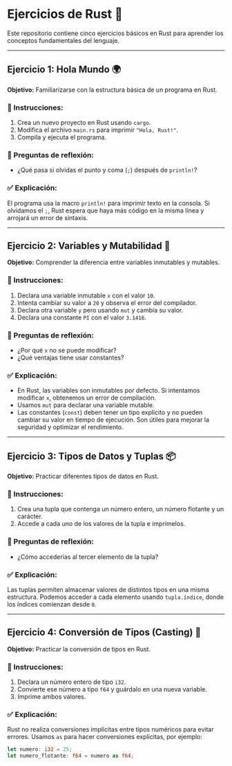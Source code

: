 # Ejercicios de Rust 🦀

Este repositorio contiene cinco ejercicios básicos en Rust para aprender los conceptos fundamentales del lenguaje.

---

## Ejercicio 1: Hola Mundo 🌍

**Objetivo:** Familiarizarse con la estructura básica de un programa en Rust.

### 📌 Instrucciones:

1. Crea un nuevo proyecto en Rust usando `cargo`.
2. Modifica el archivo `main.rs` para imprimir `"Hola, Rust!"`.
3. Compila y ejecuta el programa.

### 🔹 Preguntas de reflexión:

- ¿Qué pasa si olvidas el punto y coma (`;`) después de `println!`?

### ✅ Explicación:

El programa usa la macro `println!` para imprimir texto en la consola. Si olvidamos el `;`, Rust espera que haya más código en la misma línea y arrojará un error de sintaxis.

---

## Ejercicio 2: Variables y Mutabilidad 🔀

**Objetivo:** Comprender la diferencia entre variables inmutables y mutables.

### 📌 Instrucciones:

1. Declara una variable inmutable `x` con el valor `10`.
2. Intenta cambiar su valor a `20` y observa el error del compilador.
3. Declara otra variable `y` pero usando `mut` y cambia su valor.
4. Declara una constante `PI` con el valor `3.1416`.

### 🔹 Preguntas de reflexión:

- ¿Por qué `x` no se puede modificar?
- ¿Qué ventajas tiene usar constantes?

### ✅ Explicación:

- En Rust, las variables son inmutables por defecto. Si intentamos modificar `x`, obtenemos un error de compilación.
- Usamos `mut` para declarar una variable mutable.
- Las constantes (`const`) deben tener un tipo explícito y no pueden cambiar su valor en tiempo de ejecución. Son útiles para mejorar la seguridad y optimizar el rendimiento.

---

## Ejercicio 3: Tipos de Datos y Tuplas 📦

**Objetivo:** Practicar diferentes tipos de datos en Rust.

### 📌 Instrucciones:

1. Crea una tupla que contenga un número entero, un número flotante y un carácter.
2. Accede a cada uno de los valores de la tupla e imprímelos.

### 🔹 Preguntas de reflexión:

- ¿Cómo accederías al tercer elemento de la tupla?

### ✅ Explicación:

Las tuplas permiten almacenar valores de distintos tipos en una misma estructura. Podemos acceder a cada elemento usando `tupla.índice`, donde los índices comienzan desde `0`.

---

## Ejercicio 4: Conversión de Tipos (Casting) 🔄

**Objetivo:** Practicar la conversión de tipos en Rust.

### 📌 Instrucciones:

1. Declara un número entero de tipo `i32`.
2. Convierte ese número a tipo `f64` y guárdalo en una nueva variable.
3. Imprime ambos valores.

### ✅ Explicación:

Rust no realiza conversiones implícitas entre tipos numéricos para evitar errores. Usamos `as` para hacer conversiones explícitas, por ejemplo:

```rust
let numero: i32 = 25;
let numero_flotante: f64 = numero as f64;
```
